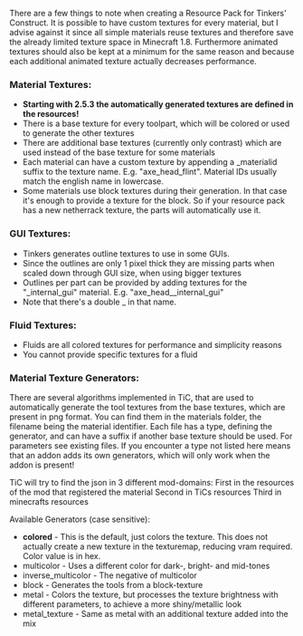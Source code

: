 There are a few things to note when creating a Resource Pack for Tinkers' Construct.
It is possible to have custom textures for every material, but I advise against it since all simple materials reuse textures and therefore save the already limited texture space in Minecraft 1.8.
Furthermore animated textures should also be kept at a minimum for the same reason and because each additional animated texture actually decreases performance.

### Material Textures:
* **Starting with 2.5.3 the automatically generated textures are defined in the resources!**
* There is a base texture for every toolpart, which will be colored or used to generate the other textures
* There are additional base textures (currently only contrast) which are used instead of the base texture for some materials
* Each material can have a custom texture by appending a _materialid suffix to the texture name. E.g. "axe_head_flint". Material IDs usually match the english name in lowercase.
* Some materials use block textures during their generation. In that case it's enough to provide a texture for the block. So if your resource pack has a new netherrack texture, the parts will automatically use it.

### GUI Textures:
* Tinkers generates outline textures to use in some GUIs.
* Since the outlines are only 1 pixel thick they are missing parts when scaled down through GUI size, when using bigger textures
* Outlines per part can be provided by adding textures for the "_internal_gui" material. E.g. "axe_head__internal_gui"
* Note that there's a double _ in that name.

### Fluid Textures:
* Fluids are all colored textures for performance and simplicity reasons
* You cannot provide specific textures for a fluid

### Material Texture Generators:
There are several algorithms implemented in TiC, that are used to automatically generate the tool textures from the base textures, which are present in png format. You can find them in the materials folder, the filename being the material identifier. Each file has a type, defining the generator, and can have a suffix if another base texture should be used. For parameters see existing files. If you encounter a type not listed here means that an addon adds its own generators, which will only work when the addon is present!

TiC will try to find the json in 3 different mod-domains:
First in the resources of the mod that registered the material
Second in TiCs resources
Third in minecrafts resources

Available Generators (case sensitive):
* **colored** - This is the default, just colors the texture. This does not actually create a new texture in the texturemap, reducing vram required. Color value is in hex.
* multicolor - Uses a different color for dark-, bright- and mid-tones
* inverse_multicolor - The negative of multicolor
* block - Generates the tools from a block-texture
* metal - Colors the texture, but processes the texture brightness with different parameters, to achieve a more shiny/metallic look
* metal_texture - Same as metal with an additional texture added into the mix